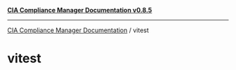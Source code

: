 [**CIA Compliance Manager Documentation v0.8.5**](../README.md)

***

[CIA Compliance Manager Documentation](../modules.md) / vitest

# vitest
